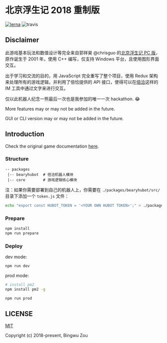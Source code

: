 # 北京浮生记 2018 重制版

[![lerna](https://img.shields.io/badge/maintained%20with-lerna-cc00ff.svg)](https://lernajs.io/)
![travis](https://travis-ci.org/shadeofgod/beijing-hell.svg?branch=master)

## Disclaimer

此游戏基本玩法和数值设计等完全来自郭祥昊 @chrisguo 的[北京浮生记 PC 版](https://github.com/chrisguo/beijing_fushengji)，原作诞生于 2001 年，使用 C++ 编写，仅支持 Windows 平台，且使用图形界面交互。

出于学习和交流的目的，用 JavaScript 完全重写了整个项目，使用 Redux 架构来处理所有的游戏逻辑，并利用了倍恰提供的 API 接口，使得可以在[倍洽](https://bearychat.com/)这样的 IM 工具中通过文字来进行交互。

仅以此机器人纪念一熊最后一次也是我参加的唯一一次 hackathon. :joy:

More features may or may not be added in the future.

GUI or CLI version may or may not be added in the future.

## Introduction

Check the original game documentation [here](http://shadeofgod.github.io/beijing-hell).

### Structure

```
-- packages
 |-- bearyhubot  # 倍洽机器人模块
 |-- core        # 游戏逻辑核心模块
```

注：如果你需要部署到自己的机器人上，你需要在 `./packages/bearyhubot/src/` 目录下添加一个 `token.js` 文件：

```sh
echo "export const HUBOT_TOKEN = '<YOUR OWN HUBOT TOKEN>';" > ./packages/bearyhubot/src/token.js
```

### Prepare

```sh
npm install
npm run prepare
```

### Deploy

dev mode:

```sh
npm run dev
```

prod mode:

```sh
# install pm2
npm install pm2 -g

npm run prod
```

## LICENSE

[MIT](http://opensource.org/licenses/MIT)

Copyright (c) 2018-present, Bingwu Zou
